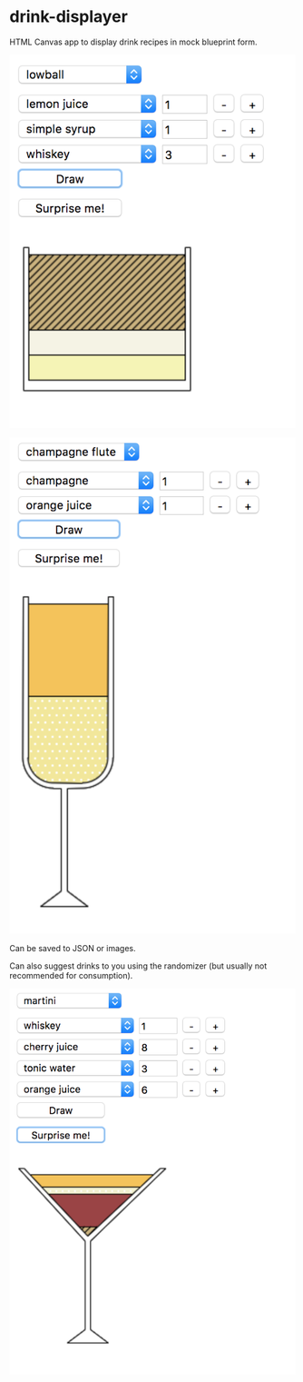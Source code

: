 # drink-displayer

HTML Canvas app to display drink recipes in mock blueprint form. 

![Whiskey Sour](whiskeysour.png)

![Mimosa](mimosa.png)

Can be saved to JSON or images. 


Can also suggest drinks to you using the randomizer (but usually not recommended for consumption).

![Surprise](surprise.png)
